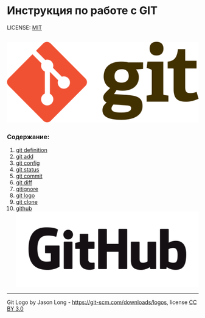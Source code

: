  # Инструкция по работе с GIT

LICENSE: [MIT](./license.md)

![Git-logo](./assets/git-logo.png)
---

### Содержание:
1. [git definition](./git.md)
2. [git add](./add.md)
3. [git config](./git%20config.md)
4. [git status](./git%20status.md)
5. [git commit](./git%20commit.md)
6. [git diff](./git%20diff.md)
7. [gitignore](./gitignore.md)
8. [git logo](./git%20logo.md)
9. [git clone](./git%20clone.md)
10. [github](./git%20hub.md)
   ![Github](./assets/Github_Logo.png)
   






---

Git Logo by Jason Long - https://git-scm.com/downloads/logos, license [CC BY 3.0](https://creativecommons.org/licenses/by/3.0/)

